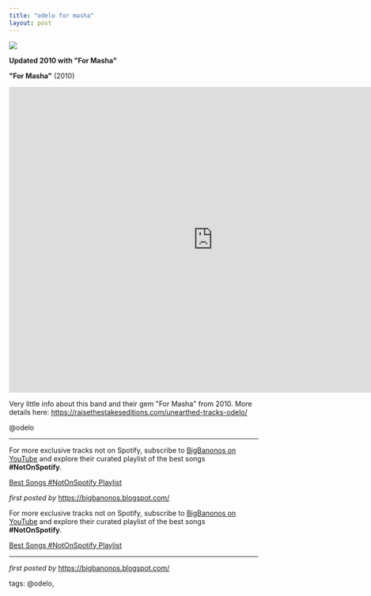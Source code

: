 ```yaml
---
title: "odelo for masha"
layout: post
---
```

<!-- Odelo -->
<img src="https://i.scdn.co/image/ab6761610000e5ebcbc709a91255dafe926113c3" /> <p><strong>Updated 2010 with "For Masha"</strong></p> <p><strong>"For Masha"</strong> (2010)</p> <iframe width="824" height="618" src="https://www.youtube.com/embed/UEMGT2pHcaI" title="Odelo - For Masha" frameborder="0" allow="accelerometer; autoplay; clipboard-write; encrypted-media; gyroscope; picture-in-picture; web-share" referrerpolicy="strict-origin-when-cross-origin" allowfullscreen></iframe> <p>Very little info about this band and their gem "For Masha" from 2010. More details here: <a href="https://raisethestakeseditions.com/unearthed-tracks-odelo/" target="_blank">https://raisethestakeseditions.com/unearthed-tracks-odelo/</a></p> <p>@odelo</p> <hr /> <!-- Footer -->
<p>For more exclusive tracks not on Spotify, subscribe to <a href="https://www.youtube.com/@BigBanonos" target="_blank">BigBanonos on YouTube</a> and explore their curated playlist of the best songs <strong>#NotOnSpotify</strong>.</p> <p><a href="https://www.youtube.com/playlist?list=PLtuNtuTatqI0kFahUCbtbfenC_ET5O_tr" target="_blank">Best Songs #NotOnSpotify Playlist</a></p> <p><em>first posted by</em> <a href="https://bigbanonos.blogspot.com/" rel="noopener" target="_new">https://bigbanonos.blogspot.com/</a></p>


<!--Subscribe and Playlist Links-->
<div>
    <p>For more exclusive tracks not on Spotify, subscribe to <a href="https://www.youtube.com/@BigBanonos" target="_blank">BigBanonos on YouTube</a> and explore their curated playlist of the best songs <strong>#NotOnSpotify</strong>.</p>
    <p><a href="https://www.youtube.com/playlist?list=PLtuNtuTatqI0kFahUCbtbfenC_ET5O_tr" target="_blank">Best Songs #NotOnSpotify Playlist<br /></a></p></div>

<hr />

<p><em>first posted by</em> <a href="https://bigbanonos.blogspot.com/" rel="noopener" target="_new">https://bigbanonos.blogspot.com/</a></p>

<p>tags: @odelo,</p>
